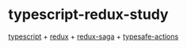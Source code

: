 # typescript-redux-study

[typescript](https://github.com/Microsoft/TypeScript) + [redux](https://github.com/reduxjs/redux) + [redux-saga](https://github.com/redux-saga/redux-saga) + [typesafe-actions](https://github.com/piotrwitek/typesafe-actions)
